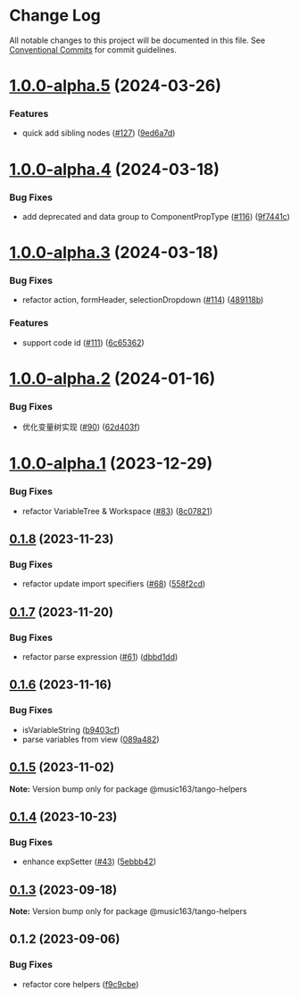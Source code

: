 # Change Log

All notable changes to this project will be documented in this file.
See [Conventional Commits](https://conventionalcommits.org) for commit guidelines.

# [1.0.0-alpha.5](https://github.com/netease/tango/compare/@music163/tango-helpers@1.0.0-alpha.4...@music163/tango-helpers@1.0.0-alpha.5) (2024-03-26)

### Features

- quick add sibling nodes ([#127](https://github.com/netease/tango/issues/127)) ([9ed6a7d](https://github.com/netease/tango/commit/9ed6a7d1a4944d69d96e034f243b61531862e317))

# [1.0.0-alpha.4](https://github.com/netease/tango/compare/@music163/tango-helpers@1.0.0-alpha.3...@music163/tango-helpers@1.0.0-alpha.4) (2024-03-18)

### Bug Fixes

- add deprecated and data group to ComponentPropType ([#116](https://github.com/netease/tango/issues/116)) ([9f7441c](https://github.com/netease/tango/commit/9f7441c13400dba55c58b7dd6ce9429013edbc45))

# [1.0.0-alpha.3](https://github.com/netease/tango/compare/@music163/tango-helpers@1.0.0-alpha.2...@music163/tango-helpers@1.0.0-alpha.3) (2024-03-18)

### Bug Fixes

- refactor action, formHeader, selectionDropdown ([#114](https://github.com/netease/tango/issues/114)) ([489118b](https://github.com/netease/tango/commit/489118b88aedc6672e2387f795253f94bcdf6f9b))

### Features

- support code id ([#111](https://github.com/netease/tango/issues/111)) ([6c65362](https://github.com/netease/tango/commit/6c65362a5d5b2297b22f30c093c7d21a979630a1))

# [1.0.0-alpha.2](https://github.com/netease/tango/compare/@music163/tango-helpers@1.0.0-alpha.1...@music163/tango-helpers@1.0.0-alpha.2) (2024-01-16)

### Bug Fixes

- 优化变量树实现 ([#90](https://github.com/netease/tango/issues/90)) ([62d403f](https://github.com/netease/tango/commit/62d403f80a5ad08c216bc0c035ffc12c2cf329d2))

# [1.0.0-alpha.1](https://github.com/netease/tango/compare/@music163/tango-helpers@1.0.0-alpha.0...@music163/tango-helpers@1.0.0-alpha.1) (2023-12-29)

### Bug Fixes

- refactor VariableTree & Workspace ([#83](https://github.com/netease/tango/issues/83)) ([8c07821](https://github.com/netease/tango/commit/8c07821d93cea4dfc43f81ca948b845176821184))

## [0.1.8](https://github.com/netease/tango/compare/@music163/tango-helpers@0.1.7...@music163/tango-helpers@0.1.8) (2023-11-23)

### Bug Fixes

- refactor update import specifiers ([#68](https://github.com/netease/tango/issues/68)) ([558f2cd](https://github.com/netease/tango/commit/558f2cd0a692c6bbc866d08250d25e2619af183f))

## [0.1.7](https://github.com/netease/tango/compare/@music163/tango-helpers@0.1.6...@music163/tango-helpers@0.1.7) (2023-11-20)

### Bug Fixes

- refactor parse expression ([#61](https://github.com/netease/tango/issues/61)) ([dbbd1dd](https://github.com/netease/tango/commit/dbbd1dddc75c532b7c9710ab0941c8680100f093))

## [0.1.6](https://github.com/netease/tango/compare/@music163/tango-helpers@0.1.5...@music163/tango-helpers@0.1.6) (2023-11-16)

### Bug Fixes

- isVariableString ([b9403cf](https://github.com/netease/tango/commit/b9403cfec668b2717a68e92a6f837d5a88096c7c))
- parse variables from view ([089a482](https://github.com/netease/tango/commit/089a482f750e9d9a7743a6641d6e39989347d318))

## [0.1.5](https://github.com/netease/tango/compare/@music163/tango-helpers@0.1.4...@music163/tango-helpers@0.1.5) (2023-11-02)

**Note:** Version bump only for package @music163/tango-helpers

## [0.1.4](https://github.com/netease/tango/compare/@music163/tango-helpers@0.1.3...@music163/tango-helpers@0.1.4) (2023-10-23)

### Bug Fixes

- enhance expSetter ([#43](https://github.com/netease/tango/issues/43)) ([5ebbb42](https://github.com/netease/tango/commit/5ebbb428fb3fb786d330ab01959028443338d315))

## [0.1.3](https://github.com/netease/tango/compare/@music163/tango-helpers@0.1.2...@music163/tango-helpers@0.1.3) (2023-09-18)

**Note:** Version bump only for package @music163/tango-helpers

## 0.1.2 (2023-09-06)

### Bug Fixes

- refactor core helpers ([f9c9cbe](https://github.com/netease/tango/commit/f9c9cbefaef7b7fa46585798834e951ded36c68a))
